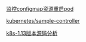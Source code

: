 
[监控configmap资源重启pod](https://github.com/stakater/Reloader)

[kubernetes/sample-controller](https://github.com/kubernetes/sample-controller)

[k8s-1.13版本源码分析](https://github.com/daniel-hutao/k8s-source-code-analysis)